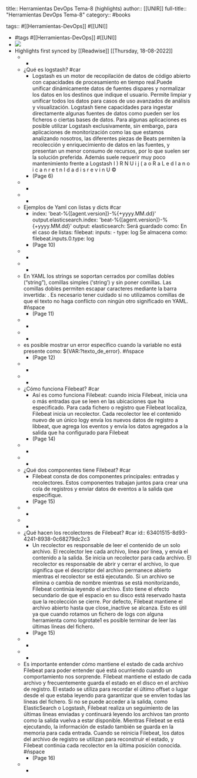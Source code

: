 title:: Herramientas DevOps Tema-8 (highlights)
author:: [[UNIR]]
full-title:: "Herramientas DevOps Tema-8"
category:: #books

tags:: #[[Herramientas-DevOps]] #[[UNI]]

- #tags #[[Herramientas-DevOps]] #[[UNI]]
- ![](https://readwise-assets.s3.amazonaws.com/media/uploaded_book_covers/profile_22942/422bbcda-c225-4b1b-bec0-f28c0c448c44.png)
- Highlights first synced by [[Readwise]] [[Thursday, 18-08-2022]]
	- -
	- ¿Qué es logstash? #car
		- Logstash es un motor de recopilación de datos de código abierto con capacidades de procesamiento en tiempo real.Puede unificar dinámicamente datos de fuentes dispares y normalizar los datos en los destinos que indique el usuario. Permite limpiar y unificar todos los datos para casos de uso avanzados de análisis y visualización. Logstash  tiene  capacidades  para  ingestar  directamente  algunas  fuentes  de  datos como pueden ser los ficheros o ciertas bases de datos. Para algunas aplicaciones es posible  utilizar  Logstash  exclusivamente,  sin  embargo,  para  aplicaciones  de monitorización como las que estamos analizando nosotros, las diferentes piezas de Beats permiten la recolección y enriquecimiento de datos en las fuentes, y presentan un menor consumo de recursos, por lo que suelen ser la solución preferida. Además suele requerir muy poco mantenimiento frente a Logstash I ) R N U i j (  a o R a L  e d   l a n o i c a n r e t n I  d a d i s r e v i n U ©
		- (Page 6)
	- -
	- -
	- Ejemplos de Yaml con listas y dicts #car
		- index: 'beat-%{[agent.version]}-%{+yyyy.MM.dd}'  output.elasticsearch.index: 'beat-%{[agent.version]}-%{+yyyy.MM.dd}' output:  elasticsearch: Será guardado como: En el caso de listas: filebeat:  inputs:  - type: log Se almacena como:       filebeat.inputs.0.type: log
		- (Page 10)
	- -
	- -
	- En  YAML  los  strings  se  soportan  cerrados  por  comillas  dobles  (“string”),  comillas simples  (‘string’)  y  sin  poner  comillas.  Las  comillas  dobles  permiten  escapar caracteres mediante la barra invertida: \. Es necesario tener cuidado si no utilizamos comillas de que el texto no haga conflicto con ningún otro significado en YAML. #ñspace
		- (Page 11)
	- -
	- -
	- es posible mostrar un error específico cuando la variable no está presente como: ${VAR:?texto_de_error}. #ñspace
		- (Page 12)
	- -
	- -
	- ¿Cómo funciona Filebeat? #car
		- Así es como funciona Filebeat: cuando inicia Filebeat, inicia una o más entradas que se  leen  en  las  ubicaciones  que  ha  especificado.  Para  cada  fichero  o  registro  que Filebeat localiza, Filebeat inicia un recolector. Cada recolector lee el contenido nuevo de un único logy envía los nuevos datos de registro a libbeat, que agrega los eventos y envía los datos agregados a la salida que ha configurado para Filebeat
		- (Page 14)
	- -
	- -
	- ¿Qué dos componentes tiene Filebeat? #car
		- Filebeat  consta  de  dos  componentes  principales:  entradas  y  recolectores.  Estos componentes  trabajan  juntos  para  crear  una  cola  de  registros  y  enviar  datos  de eventos a la salida que especifique.
		- (Page 15)
	- -
	- -
	- ¿Qué hacen los recolectores de Filebeat? #car
	  id:: 63401515-8d93-4241-8938-0c68279dc2c3
		- Un recolector es responsable de leer el contenido de un solo archivo. El recolector lee cada archivo, línea por línea, y envía el contenido a la salida. Se inicia un recolector para cada archivo. El recolector es responsable de abrir y cerrar el archivo, lo que significa que el descriptor del archivo permanece abierto mientras el recolector se está  ejecutando.  Si  un  archivo  se  elimina  o  cambia  de  nombre  mientras  se  está monitorizando, Filebeat continúa leyendo el archivo. Esto tiene el efecto secundario de que el espacio en su disco está reservado hasta que la recolección se cierre. Por defecto,  Filebeat  mantiene  el  archivo  abierto  hasta  que  close_inactive  se  alcanza. Esto es útil ya que cuando rotamos un fichero de logs con alguna herramienta como logrotate1 es posible terminar de leer las últimas líneas del fichero.
		- (Page 15)
	- -
	- -
	- Es importante entender cómo mantiene el estado de cada archivo Filebeat para poder entender qué está ocurriendo cuando un comportamiento nos sorprende. Filebeat mantiene el estado de cada archivo y frecuentemente guarda el estado en el disco en el archivo de registro. El estado se utiliza para recordar el último offset o lugar desde el que estaba leyendo para garantizar que se envíen todas las líneas del fichero. Si no se puede acceder a la salida, como  ElasticSearch o Logstash, Filebeat realiza  un  seguimiento  de  las  últimas  líneas  enviadas  y  continuará  leyendo  los archivos tan pronto como la salida vuelva a estar disponible. Mientras Filebeat se está ejecutando, la información de estado también se guarda en la memoria para cada entrada. Cuando se reinicia Filebeat, los datos del archivo de registro se utilizan para reconstruir  el  estado,  y  Filebeat  continúa  cada  recolector  en  la  última  posición conocida. #ñspace
		- (Page 16)
	- -
